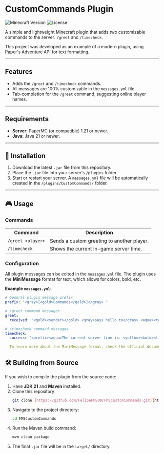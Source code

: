 # CustomCommands Plugin

![Minecraft Version](https://img.shields.io/badge/Minecraft-1.21%2B-green.svg)
![License](https://img.shields.io/badge/License-MIT-blue.svg)

A simple and lightweight Minecraft plugin that adds two customizable commands to the server: `/greet` and `/timecheck`.

This project was developed as an example of a modern plugin, using Paper's Adventure API for text formatting.

---

## Features

-   Adds the `/greet` and `/timecheck` commands.
-   All messages are 100% customizable in the `messages.yml` file.
-   Tab-completion for the `/greet` command, suggesting online player names.

---

## Requirements

-   **Server**: PaperMC (or compatible) 1.21 or newer.
-   **Java**: Java 21 or newer.

---

## 💾 Installation

1.  Download the latest `.jar` file from this repository.
2.  Place the `.jar` file into your server's `/plugins` folder.
3.  Start or restart your server. A `messages.yml` file will be automatically created in the `/plugins/CustomCommands/` folder.

---

## 🎮 Usage

### Commands

| Command           | Description                                |
| ----------------- | ------------------------------------------ |
| `/greet <player>` | Sends a custom greeting to another player. |
| `/timecheck`      | Shows the current in-game server time.     |

### Configuration

All plugin messages can be edited in the `messages.yml` file. The plugin uses the **MiniMessage** format for text, which allows for colors, bold, etc.

**Example `messages.yml`:**
```yaml
# General plugin message prefix
prefix: "<gray>[<gold>Commands</gold>]</gray> "

# /greet command messages
greet:
  received: "<gold><sender></gold> <gray>says hello to</gray> <aqua><target></aqua><gray>!</gray>"

# /timecheck command messages
timecheck:
  success: "<prefix><aqua>The current server time is: <yellow><bold><time></bold></yellow></aqua>"

  To learn more about the MiniMessage format, check the official documentation.
```

## 🛠️ Building from Source

If you wish to compile the plugin from the source code:

1.  Have **JDK 21** and **Maven** installed.
2.  Clone this repository:
    ```sh
    git clone [https://github.com/FelipeFMS08/FMSCustomCommands.git](https://github.com/FelipeFMS08/FMSCustomCommands.git)
    ```
3.  Navigate to the project directory:
    ```sh
    cd FMSCustomCommands
    ```
4.  Run the Maven build command:
    ```sh
    mvn clean package
    ```
5.  The final `.jar` file will be in the `target/` directory.

